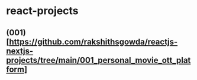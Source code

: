 # react-projects

## (001)[https://github.com/rakshithsgowda/reactjs-nextjs-projects/tree/main/001_personal_movie_ott_platform]

